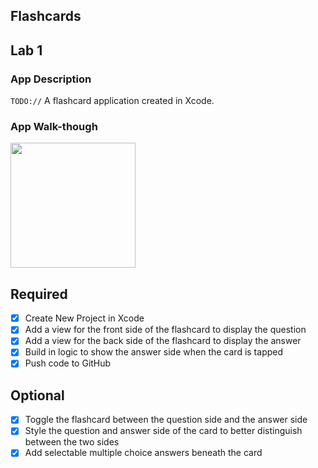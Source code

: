 ## Flashcards
## Lab 1

### App Description
`TODO://` A flashcard application created in Xcode. 

### App Walk-though
<img src="https://github.com/hallilacanlale/Flashcards/raw/master/cydyFWINnM.png.mp4" width=200><br>

## Required
- [x] Create New Project in Xcode
- [x] Add a view for the front side of the flashcard to display the question
- [x] Add a view for the back side of the flashcard to display the answer
- [x] Build in logic to show the answer side when the card is tapped
- [x] Push code to GitHub
## Optional
- [x] Toggle the flashcard between the question side and the answer side
- [x] Style the question and answer side of the card to better distinguish between the two sides
- [x] Add selectable multiple choice answers beneath the card

